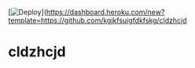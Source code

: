 [![Deploy](https://www.herokucdn.com/deploy/button.png)](https://dashboard.heroku.com/new?template=https://github.com/kgjkfsuigfdkfskg/cldzhcjd 
# cldzhcjd

